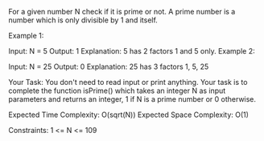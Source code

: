 For a given number N check if it is prime or not. A prime number is a number which is only divisible by 1 and itself.
 

Example 1:

Input:
N = 5
Output:
1
Explanation:
5 has 2 factors 1 and 5 only.
Example 2:

Input:
N = 25
Output:
0
Explanation:
25 has 3 factors 1, 5, 25

Your Task:
You don't need to read input or print anything. Your task is to complete the function isPrime() which takes an integer N as input parameters and returns an integer, 1 if N is a prime number or 0 otherwise.
 

Expected Time Complexity: O(sqrt(N))
Expected Space Complexity: O(1)
 

Constraints:
1 <= N <= 109

